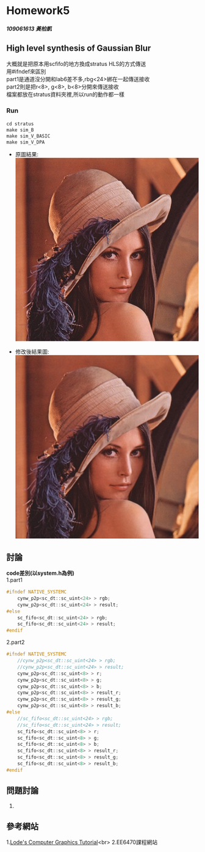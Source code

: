 # Homework5 

##### 109061613 黃柏凱


## High level synthesis of Gaussian Blur
  大概就是把原本用scfifo的地方換成stratus HLS的方式傳送<br>
  用#ifndef來區別<br>
  part1是通道沒分開和lab6差不多,rbg<24>綁在一起傳送接收<br>
  part2則是把r<8>, g<8>, b<8>分開來傳送接收<br>
  檔案都放在stratus資料夾裡,所以run的動作都一樣<br>
  
### Run 
```
cd stratus
make sim_B
make sim_V_BASIC
make sim_V_DPA
```
* 原圖結果:<br>
    ![](https://github.com/twyayaya/ee6470/blob/master/hw5/hw5_part2/stratus/lena.bmp)


* 修改後結果圖:<br>
    ![](https://github.com/twyayaya/ee6470/blob/master/hw5/hw5_part2/stratus/lena_hw5_part2_test1.bmp)

## 討論
**code差別(以system.h為例)**<br>
1.part1
  ```c++
  #ifndef NATIVE_SYSTEMC
	  cynw_p2p<sc_dt::sc_uint<24> > rgb;
	  cynw_p2p<sc_dt::sc_uint<24> > result;
  #else
	  sc_fifo<sc_dt::sc_uint<24> > rgb;
	  sc_fifo<sc_dt::sc_uint<24> > result;
  #endif
  ```
2.part2
```c++
#ifndef NATIVE_SYSTEMC
	//cynw_p2p<sc_dt::sc_uint<24> > rgb;
	//cynw_p2p<sc_dt::sc_uint<24> > result;
	cynw_p2p<sc_dt::sc_uint<8> > r;
	cynw_p2p<sc_dt::sc_uint<8> > g;
	cynw_p2p<sc_dt::sc_uint<8> > b;
	cynw_p2p<sc_dt::sc_uint<8> > result_r;
	cynw_p2p<sc_dt::sc_uint<8> > result_g;
	cynw_p2p<sc_dt::sc_uint<8> > result_b;
#else
	//sc_fifo<sc_dt::sc_uint<24> > rgb;
	//sc_fifo<sc_dt::sc_uint<24> > result;
	sc_fifo<sc_dt::sc_uint<8> > r;
	sc_fifo<sc_dt::sc_uint<8> > g;
	sc_fifo<sc_dt::sc_uint<8> > b;
	sc_fifo<sc_dt::sc_uint<8> > result_r;
	sc_fifo<sc_dt::sc_uint<8> > result_g;
	sc_fifo<sc_dt::sc_uint<8> > result_b;
#endif
```
## 問題討論
1. 

## 參考網站
1.[Lode's Computer Graphics Tutorial](https://lodev.org/cgtutor/filtering.html#Gaussian_Blur_)<br>
2.EE6470課程網站<br>

